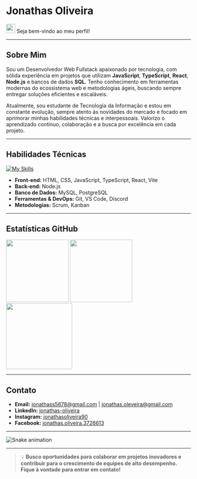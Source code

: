 # Jonathas Oliveira

<img src="assets/Hi.gif" width="25px"> Seja bem-vindo ao meu perfil!

---

## Sobre Mim

Sou um Desenvolvedor Web Fullstack apaixonado por tecnologia, com sólida experiência em projetos que utilizam **JavaScript**, **TypeScript**, **React**, **Node.js** e bancos de dados **SQL**. Tenho conhecimento em ferramentas modernas do ecossistema web e metodologias ágeis, buscando sempre entregar soluções eficientes e escaláveis.

Atualmente, sou estudante de Tecnologia da Informação e estou em constante evolução, sempre atento às novidades do mercado e focado em aprimorar minhas habilidades técnicas e interpessoais. Valorizo o aprendizado contínuo, colaboração e a busca por excelência em cada projeto.

---

## Habilidades Técnicas

[![My Skills](https://skillicons.dev/icons?i=js,ts,react,nodejs,html,css,vite,mysql,postgres,git,vscode)](https://skillicons.dev)

- **Front-end:** HTML, CSS, JavaScript, TypeScript, React, Vite
- **Back-end:** Node.js
- **Banco de Dados:** MySQL, PostgreSQL
- **Ferramentas & DevOps:** Git, VS Code, Discord
- **Metodologias:** Scrum, Kanban

---

## Estatísticas GitHub

<div>
  <img height="170em" src="https://github-readme-stats.vercel.app/api?username=jonathasfrontend&show_icons=true&theme=merko&include_all_commits=true&count_private=true"/>
  <img height="170em" src="https://streak-stats.demolab.com/?user=jonathasfrontend&theme=merko"/>
  <img height="180em" src="https://github-readme-stats.vercel.app/api/top-langs/?username=jonathasfrontend&layout=compact&langs_count=7&theme=merko"/>
</div>

---

## Contato

- **Email:** [jonathass5678@gmail.com](mailto:jonathass5678@gmail.com) | [jonathas.oleveira@gmail.com](mailto:jonathas.oleveira@gmail.com)
- **LinkedIn:** [jonathas-oliveira](https://www.linkedin.com/in/jonathas-oliveira) <!-- Inclua seu LinkedIn se possuir -->
- **Instagram:** [jonathasoliveira90](https://www.instagram.com/jonathasoliveira90/)
- **Facebook:** [jonathas.oliveira.3726613](https://www.facebook.com/jonathas.oliveira.3726613/)

---

![Snake animation](https://github.com/jonathasfrontend/jonathasfrontend/blob/output/github-contribution-grid-snake.svg)

---

> 💡 **Busco oportunidades para colaborar em projetos inovadores e contribuir para o crescimento de equipes de alto desempenho. Fique à vontade para entrar em contato!**